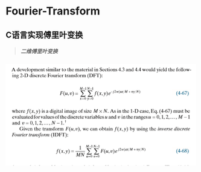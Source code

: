 # Fourier-Transform
## C语言实现傅里叶变换
>##### 二维傅里叶变换
![image](https://github.com/Novice231/Fourier-Transform/blob/master/image/image.png)
